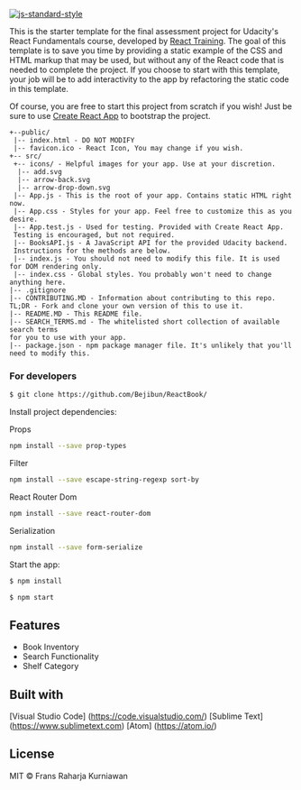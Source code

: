 [![js-standard-style](https://img.shields.io/badge/code%20style-standard-brightgreen.svg?style=flat)](https://github.com/feross/standard)

This is the starter template for the final assessment project for Udacity's React Fundamentals course, developed by [React Training](https://reacttraining.com). The goal of this template is to save you time by providing a static example of the CSS and HTML markup that may be used, but without any of the React code that is needed to complete the project. If you choose to start with this template, your job will be to add interactivity to the app by refactoring the static code in this template.

Of course, you are free to start this project from scratch if you wish! Just be sure to use [Create React App](https://github.com/facebookincubator/create-react-app) to bootstrap the project.

```
+--public/    
 |-- index.html - DO NOT MODIFY
 |-- favicon.ico - React Icon, You may change if you wish.
+-- src/
 +-- icons/ - Helpful images for your app. Use at your discretion.
  |-- add.svg
  |-- arrow-back.svg
  |-- arrow-drop-down.svg
 |-- App.js - This is the root of your app. Contains static HTML right now.
 |-- App.css - Styles for your app. Feel free to customize this as you desire.
 |-- App.test.js - Used for testing. Provided with Create React App. 
 Testing is encouraged, but not required.
 |-- BooksAPI.js - A JavaScript API for the provided Udacity backend. 
 Instructions for the methods are below.
 |-- index.js - You should not need to modify this file. It is used for DOM rendering only.
 |-- index.css - Global styles. You probably won't need to change anything here.
|-- .gitignore 
|-- CONTRIBUTING.MD - Information about contributing to this repo. 
TL;DR - Fork and clone your own version of this to use it.
|-- README.MD - This README file.
|-- SEARCH_TERMS.md - The whitelisted short collection of available search terms 
for you to use with your app.
|-- package.json - npm package manager file. It's unlikely that you'll need to modify this.
```
 
 ### For developers
 ```sh
 $ git clone https://github.com/Bejibun/ReactBook/
 ```
 
 Install project dependencies:
 
 Props
 ```sh
 npm install --save prop-types
 ```
 
 Filter
 ```sh
 npm install --save escape-string-regexp sort-by
 ```
 
 React Router Dom
 ```sh
 npm install --save react-router-dom
 ```
 
 Serialization
 ```sh
 npm install --save form-serialize
 ```
 
 Start the app:
 
 ```sh
 $ npm install
 ```
 
 ```sh
 $ npm start
 ```
 
 ## Features
 
 - Book Inventory
 - Search Functionality
 - Shelf Category
 
 ## Built with
 [Visual Studio Code] (https://code.visualstudio.com/)
 [Sublime Text] (https://www.sublimetext.com)
 [Atom] (https://atom.io/)


 ## License
 
 MIT  © Frans Raharja Kurniawan

